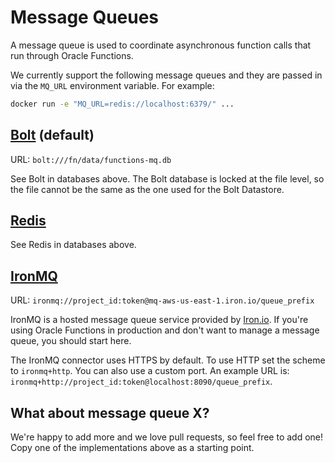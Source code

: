 # Message Queues

A message queue is used to coordinate asynchronous function calls that run through Oracle Functions.

We currently support the following message queues and they are passed in via the `MQ_URL` environment variable. For example:

```sh
docker run -e "MQ_URL=redis://localhost:6379/" ...
```

## [Bolt](https://github.com/boltdb/bolt) (default)

URL: `bolt:///fn/data/functions-mq.db`

See Bolt in databases above. The Bolt database is locked at the file level, so
the file cannot be the same as the one used for the Bolt Datastore.

## [Redis](http://redis.io/)

See Redis in databases above.

## [IronMQ](https://www.iron.io/platform/ironmq/)

URL: `ironmq://project_id:token@mq-aws-us-east-1.iron.io/queue_prefix`

IronMQ is a hosted message queue service provided by [Iron.io](http://iron.io). If you're using Oracle Functions in production and don't
want to manage a message queue, you should start here.

The IronMQ connector uses HTTPS by default. To use HTTP set the scheme to
`ironmq+http`. You can also use a custom port. An example URL is:
`ironmq+http://project_id:token@localhost:8090/queue_prefix`.

## What about message queue X?

We're happy to add more and we love pull requests, so feel free to add one! Copy one of the implementations above as a starting point.

